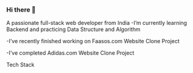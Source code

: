 ### Hi there 👋
A passionate full-stack web developer from India
-I’m currently learning Backend and practicing Data Structure and Algorithm

-I’ve recently finished working on Faasos.com Website Clone Project

-I’ve completed Adidas.com Website Clone Project

Tech Stack 
